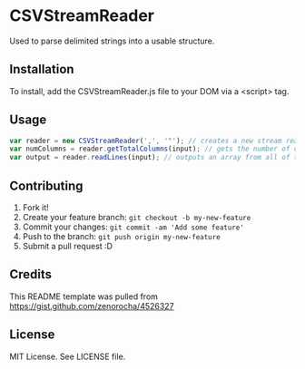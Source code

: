 # CSVStreamReader
Used to parse delimited strings into a usable structure.
## Installation
To install, add the CSVStreamReader.js file to your DOM via a &lt;script&gt; tag.
## Usage
```js
var reader = new CSVStreamReader(',', '"'); // creates a new stream reader that is comma delimited and text quoted.
var numColumns = reader.getTotalColumns(input); // gets the number of columns from the first row.
var output = reader.readLines(input); // outputs an array from all of the delimited data
```
## Contributing
1. Fork it!
2. Create your feature branch: `git checkout -b my-new-feature`
3. Commit your changes: `git commit -am 'Add some feature'`
4. Push to the branch: `git push origin my-new-feature`
5. Submit a pull request :D

## Credits
This README template was pulled from https://gist.github.com/zenorocha/4526327
## License
MIT License. See LICENSE file.
